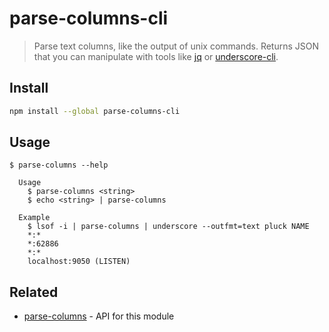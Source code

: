 # parse-columns-cli

> Parse text columns, like the output of unix commands. Returns JSON that you can manipulate with tools like [jq](https://github.com/stedolan/jq) or [underscore-cli](https://github.com/ddopson/underscore-cli).

## Install

```sh
npm install --global parse-columns-cli
```

## Usage

```
$ parse-columns --help

  Usage
    $ parse-columns <string>
    $ echo <string> | parse-columns

  Example
    $ lsof -i | parse-columns | underscore --outfmt=text pluck NAME
    *:*
    *:62886
    *:*
    localhost:9050 (LISTEN)
```

## Related

- [parse-columns](https://github.com/sindresorhus/parse-columns) - API for this module
